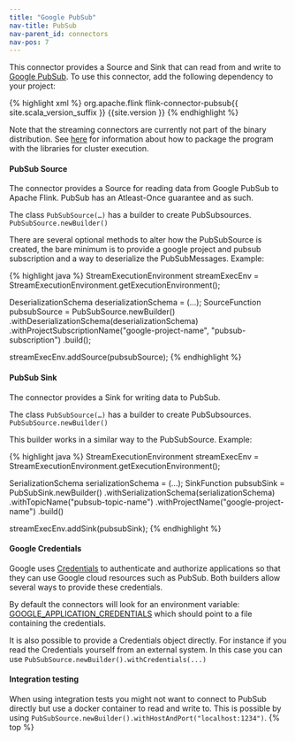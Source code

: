 ```yaml
---
title: "Google PubSub"
nav-title: PubSub
nav-parent_id: connectors
nav-pos: 7
---
```

<!--
Licensed to the Apache Software Foundation (ASF) under one
or more contributor license agreements.  See the NOTICE file
distributed with this work for additional information
regarding copyright ownership.  The ASF licenses this file
to you under the Apache License, Version 2.0 (the
"License"); you may not use this file except in compliance
with the License.  You may obtain a copy of the License at

  http://www.apache.org/licenses/LICENSE-2.0

Unless required by applicable law or agreed to in writing,
software distributed under the License is distributed on an
"AS IS" BASIS, WITHOUT WARRANTIES OR CONDITIONS OF ANY
KIND, either express or implied.  See the License for the
specific language governing permissions and limitations
under the License.
-->

This connector provides a Source and Sink that can read from and write to
[Google PubSub](https://cloud.google.com/pubsub). To use this connector, add the
following dependency to your project:

{% highlight xml %}
<dependency>
  <groupId>org.apache.flink</groupId>
  <artifactId>flink-connector-pubsub{{ site.scala_version_suffix }}</artifactId>
  <version>{{site.version }}</version>
</dependency>
{% endhighlight %}

Note that the streaming connectors are currently not part of the binary
distribution. See
[here]({{site.baseurl}}/dev/linking.html)
for information about how to package the program with the libraries for
cluster execution.

#### PubSub Source

The connector provides a Source for reading data from Google PubSub to Apache Flink. PubSub has an Atleast-Once guarantee and as such.

The class `PubSubSource(…)` has a builder to create PubSubsources. `PubSubSource.newBuilder()`

There are several optional methods to alter how the PubSubSource is created, the bare minimum is to provide a google project and pubsub subscription and a way to deserialize the PubSubMessages.
Example:

<div class="codetabs" markdown="1">
<div data-lang="java" markdown="1">
{% highlight java %}
StreamExecutionEnvironment streamExecEnv = StreamExecutionEnvironment.getExecutionEnvironment();

DeserializationSchema<SomeObject> deserializationSchema = (...);
SourceFunction<SomeObject> pubsubSource = PubSubSource.<SomeObject>newBuilder()
                                                      .withDeserializationSchema(deserializationSchema)
                                                      .withProjectSubscriptionName("google-project-name", "pubsub-subscription")
                                                      .build();

streamExecEnv.addSource(pubsubSource);
{% endhighlight %}
</div>
</div>

#### PubSub Sink

The connector provides a Sink for writing data to PubSub.

The class `PubSubSource(…)` has a builder to create PubSubsources. `PubSubSource.newBuilder()`

This builder works in a similar way to the PubSubSource.
Example:

<div class="codetabs" markdown="1">
<div data-lang="java" markdown="1">
{% highlight java %}
StreamExecutionEnvironment streamExecEnv = StreamExecutionEnvironment.getExecutionEnvironment();

SerializationSchema<SomeObject> serializationSchema = (...);
SinkFunction<SomeObject> pubsubSink = PubSubSink.<SomeObject>newBuilder()
                                                  .withSerializationSchema(serializationSchema)
                                                  .withTopicName("pubsub-topic-name")
                                                  .withProjectName("google-project-name")
                                                  .build()

streamExecEnv.addSink(pubsubSink);
{% endhighlight %}
</div>
</div>

#### Google Credentials

Google uses [Credentials](https://cloud.google.com/docs/authentication/production) to authenticate and authorize applications so that they can use Google cloud resources such as PubSub. Both builders allow several ways to provide these credentials.

By default the connectors will look for an environment variable: [GOOGLE_APPLICATION_CREDENTIALS](https://cloud.google.com/docs/authentication/production#obtaining_and_providing_service_account_credentials_manually) which should point to a file containing the credentials.

It is also possible to provide a Credentials object directly. For instance if you read the Credentials yourself from an external system. In this case you can use `PubSubSource.newBuilder().withCredentials(...)`

#### Integration testing

When using integration tests you might not want to connect to PubSub directly but use a docker container to read and write to. This is possible by using `PubSubSource.newBuilder().withHostAndPort("localhost:1234")`.
{% top %}
